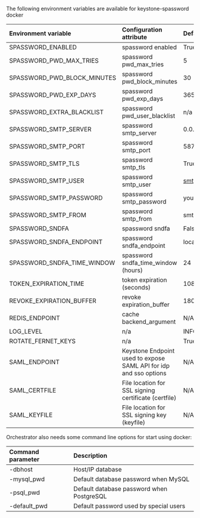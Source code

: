 The following environment variables are available for keystone-spassword docker

| Environment variable        | Configuration attribute     | Default value           |
|:----------------------------|:----------------------------|:------------------------|
| SPASSWORD_ENABLED           | spassword enabled           | True                    |
| SPASSWORD_PWD_MAX_TRIES     | spassword pwd_max_tries     | 5                       |
| SPASSWORD_PWD_BLOCK_MINUTES | spassword pwd_block_minutes | 30                      |
| SPASSWORD_PWD_EXP_DAYS      | spassword pwd_exp_days      | 365                     |
| SPASSWORD_EXTRA_BLACKLIST   | spassword pwd_user_blacklist | n/a                    |
| SPASSWORD_SMTP_SERVER       | spassword smtp_server       | 0.0.0.0                 |
| SPASSWORD_SMTP_PORT         | spassword smtp_port         | 587                     |
| SPASSWORD_SMTP_TLS          | spassword smtp_tls          | True                    |
| SPASSWORD_SMTP_USER         | spassword smtp_user         | smtpuser@yourdomain.com |
| SPASSWORD_SMTP_PASSWORD     | spassword smtp_password     | yourpassword            |
| SPASSWORD_SMTP_FROM         | spassword smtp_from         | smtpuser                |
| SPASSWORD_SNDFA             | spassword sndfa             | False                   |
| SPASSWORD_SNDFA_ENDPOINT    | spassword sndfa_endpoint    | localhost:5001          |
| SPASSWORD_SNDFA_TIME_WINDOW | spassword sndfa_time_window (hours) | 24              |
| TOKEN_EXPIRATION_TIME       | token expiration (seconds)  | 10800                   |
| REVOKE_EXPIRATION_BUFFER    | revoke expiration_buffer    | 1800                    |
| REDIS_ENDPOINT              | cache backend_argument      | N/A                     |
| LOG_LEVEL                   | n/a                         | INFO                    |
| ROTATE_FERNET_KEYS          | n/a                         | True                    |
| SAML_ENDPOINT               | Keystone Endpoint used to expose SAML API for idp and sso options  | N/A            |
| SAML_CERTFILE               | File location for SSL signing certificate (certfile)    | N/A            |
| SAML_KEYFILE                | File location for SSL signing key (keyfile)             | N/A            |

Orchestrator also needs some command line options for start using docker:


| Command parameter | Description                                |
|:------------------|:-------------------------------------------|
| -dbhost           | Host/IP database                           |
| -mysql_pwd        | Default database password when MySQL       |
| -psql_pwd         | Default database password when PostgreSQL  |
| -default_pwd      | Default password used by special users     |
